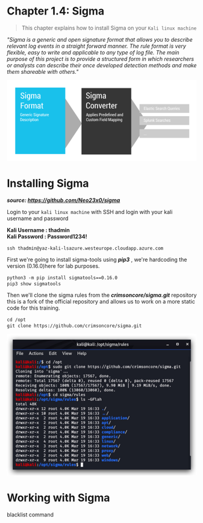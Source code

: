 #   Chapter 1.4: Sigma
>This chapter explains how to install Sigma on your `Kali linux machine`

_"Sigma is a generic and open signature format that allows you to describe relevant log events in a straight forward manner. The rule format is very flexible, easy to write and applicable to any type of log file. The main purpose of this project is to provide a structured form in which researchers or analysts can describe their once developed detection methods and make them shareable with others."_

![Screenshot command](./assets/01-sigma.jpg)


Installing Sigma
====
***source: https://github.com/Neo23x0/sigma***

Login to your `kali linux machine` with SSH and login with your kali username and password 

**Kali Username : thadmin**  
**Kali Password : Password1234!**


```code
ssh thadmin@yaz-kali-lsazure.westeurope.cloudapp.azure.com
``` 

First we're going to install sigma-tools using ***pip3*** , we're hardcoding the version  (0.16.0)here for lab purposes.

```code
python3 -m pip install sigmatools==0.16.0
pip3 show sigmatools
``` 

Then we'll clone the sigma rules from the ***crimsoncore/sigma.git*** repository this is a fork of the official repository and allows us to work on a more static code for this training.

```code
cd /opt
git clone https://github.com/crimsoncore/sigma.git
``` 
![Screenshot command](./assets/02-sigmaclone.jpg)

Working with Sigma
====

blacklist command